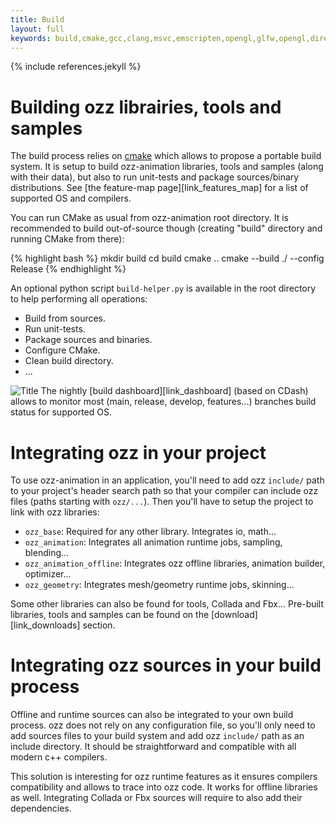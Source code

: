 ```yaml
---
title: Build
layout: full
keywords: build,cmake,gcc,clang,msvc,emscripten,opengl,glfw,opengl,directx,unit-tests,package
---
```


{% include references.jekyll %}

Building ozz librairies, tools and samples
==========================================
The build process relies on [cmake](http://www.cmake.org) which allows to propose a portable build system. It is setup to build ozz-animation libraries, tools and samples (along with their data), but also to run unit-tests and package sources/binary distributions. See [the feature-map page][link_features_map] for a list of supported OS and compilers.

You can run CMake as usual from ozz-animation root directory. It is recommended to build out-of-source though (creating "build" directory and running CMake from there):

{% highlight bash %}
mkdir build
cd build
cmake ..
cmake --build ./ --config Release
{% endhighlight %}

An optional python script `build-helper.py` is available in the root directory to help performing all operations:

- Build from sources.
- Run unit-tests.
- Package sources and binaries.
- Configure CMake.
- Clean build directory.
- ...

![](http://my.cdash.org/images/cdash.gif "Title") The nightly [build dashboard][link_dashboard] (based on CDash) allows to monitor most (main, release, develop, features...) branches build status for supported OS.

Integrating ozz in your project
===============================
To use ozz-animation in an application, you'll need to add ozz `include/` path to your project's header search path so that your compiler can include ozz files (paths starting with `ozz/...`).
Then you'll have to setup the project to link with ozz libraries:

- `ozz_base`: Required for any other library. Integrates io, math...
- `ozz_animation`: Integrates all animation runtime jobs, sampling, blending...
- `ozz_animation_offline`: Integrates ozz offline libraries, animation builder, optimizer...
- `ozz_geometry`: Integrates mesh/geometry runtime jobs, skinning...

Some other libraries can also be found for tools, Collada and Fbx... Pre-built libraries, tools and samples can be found on the [download][link_downloads] section.

Integrating ozz sources in your build process
=============================================
Offline and runtime sources can also be integrated to your own build process. ozz does not rely on any configuration file, so you'll only need to add sources files to your build system and add ozz `include/` path as an include directory. It should be straightforward and compatible with all modern c++ compilers.

This solution is interesting for ozz runtime features as it ensures compilers compatibility and allows to trace into ozz code. It works for offline libraries as well.
Integrating Collada or Fbx sources will require to also add their dependencies.
